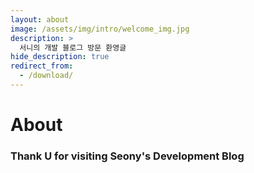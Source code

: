 ```yaml
---
layout: about
image: /assets/img/intro/welcome_img.jpg
description: >
  서니의 개발 블로그 방문 환영글
hide_description: true
redirect_from:
  - /download/
---
```


# About

<!--author-->

### Thank U for visiting Seony's Development Blog

